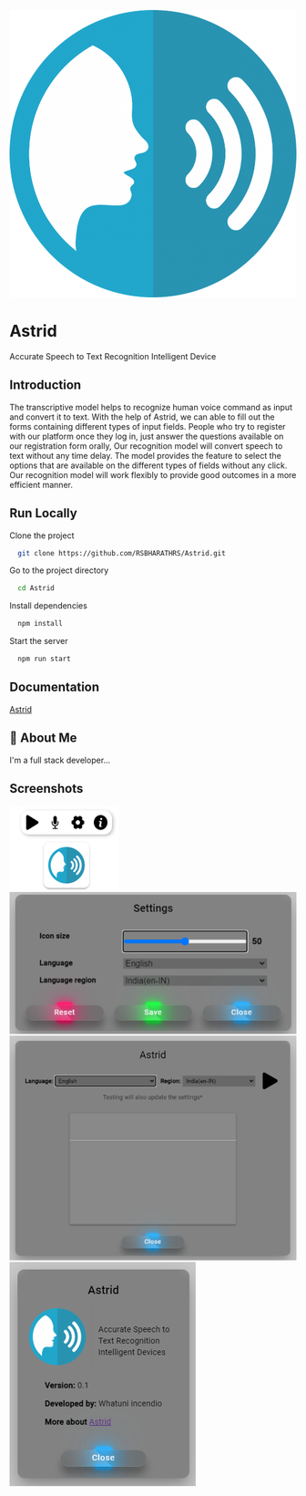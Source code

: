 
![Logo](/src/assets/speech-icon.png)


# Astrid

Accurate Speech to Text Recognition Intelligent Device


## Introduction

The transcriptive model helps to recognize human voice command as input and convert it to text. With the help of Astrid, we can able to fill out the forms containing different types of input fields. People who try to register with our platform once they log in, just answer the questions available on our registration form orally, Our recognition model will convert speech to text without any time delay. The model provides the feature to select the options that are available on the different types of fields without any click. Our recognition model will work flexibly to provide good outcomes in a more efficient manner.
## Run Locally

Clone the project

```bash
  git clone https://github.com/RSBHARATHRS/Astrid.git
```

Go to the project directory

```bash
  cd Astrid
```

Install dependencies

```bash
  npm install
```

Start the server

```bash
  npm run start
```


## Documentation

[Astrid](https://rsbharathrs.github.io/astrid-website/#)


## 🚀 About Me
I'm a full stack developer...


## Screenshots

![App Screenshot](/screenshots/astrid.png)
![App Screenshot](/screenshots/settings.png)
![App Screenshot](/screenshots/test.png)
![App Screenshot](/screenshots/info.png)

